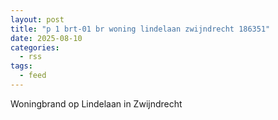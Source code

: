 ```yaml
---
layout: post
title: "p 1 brt-01 br woning lindelaan zwijndrecht 186351"
date: 2025-08-10
categories: 
  - rss
tags: 
  - feed
---
```


Woningbrand op Lindelaan in Zwijndrecht
